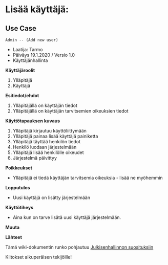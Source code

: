 # Lisää käyttäjä:
## Use Case 


```plantuml
Admin -- (Add new user)
```

* Laatija: Tarmo
* Päiväys 19.1.2020 / Versio 1.0 
* Käyttäjänhallinta
	
**Käyttäjäroolit**	

1. Ylläpitäjä
2. Käyttäjä

**Esitiedot/ehdot**	

1. Ylläpitäjällä on käyttäjän tiedot 
2. Ylläpitäjällä on käyttäjän tarvitsemien oikeuksien tiedot

**Käyttötapauksen kuvaus**

1. Ylläpitäjä kirjautuu käyttöliittymään
2. Ylläpitäjä painaa lisää käyttäjä painiketta
3. Ylläpitäjä täyttää henkilön tiedot
4. Henkilö luodaan järjestelmään
5. Ylläpitäjä lisää henkilölle oikeudet
6. Järjestelmä päivittyy

**Poikkeukset**
 
* Ylläpitäjä ei tiedä käyttäjän tarvitsemia oikeuksia - lisää ne myöhemmin	

	
**Lopputulos**	

* Uusi käyttäjä on lisätty järjestelmään

**Käyttötiheys** 

* Aina kun on tarve lisätä uusi käyttäjä järjestelmään.

**Muuta**	


**Lähteet**

Tämä wiki-dokumentin runko pohjautuu [Julkisenhallinnon suosituksiin](http://www.jhs-suositukset.fi/web/guest/jhs/recommendations/173)

Kiitokset alkuperäisen tekijöille!

